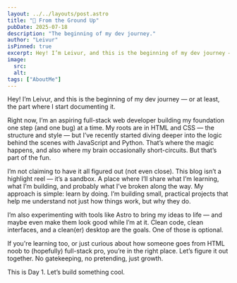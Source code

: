 ```yaml
---
layout: ../../layouts/post.astro
title: "🚀 From the Ground Up"
pubDate: 2025-07-18
description: "The beginning of my dev journey."
author: "Leivur"
isPinned: true
excerpt: Hey! I’m Leivur, and this is the beginning of my dev journey — or at least, the part where I start documenting it.
image:
  src:
  alt:
tags: ["AboutMe"]
---
```


Hey! I’m Leivur, and this is the beginning of my dev journey — or at least, the part where I start documenting it.

Right now, I’m an aspiring full-stack web developer building my foundation one step (and one bug) at a time. My roots are in HTML and CSS — the structure and style — but I’ve recently started diving deeper into the logic behind the scenes with JavaScript and Python. That’s where the magic happens, and also where my brain occasionally short-circuits. But that’s part of the fun.

I’m not claiming to have it all figured out (not even close). This blog isn’t a highlight reel — it’s a sandbox. A place where I’ll share what I’m learning, what I’m building, and probably what I’ve broken along the way. My approach is simple: learn by doing. I’m building small, practical projects that help me understand not just how things work, but why they do.

I’m also experimenting with tools like Astro to bring my ideas to life — and maybe even make them look good while I’m at it. Clean code, clean interfaces, and a clean(er) desktop are the goals. One of those is optional.

If you're learning too, or just curious about how someone goes from HTML noob to (hopefully) full-stack pro, you’re in the right place. Let’s figure it out together. No gatekeeping, no pretending, just growth.

This is Day 1. Let’s build something cool.

